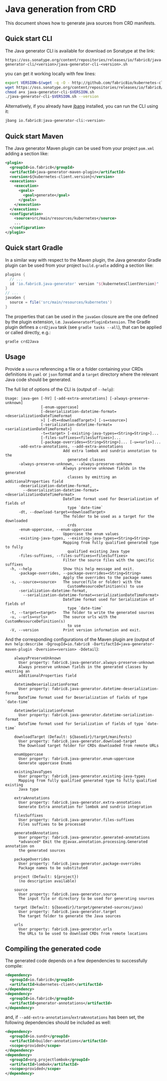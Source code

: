 # Java generation from CRD

This document shows how to generate java sources from CRD manifests.

## Quick start CLI

The Java generator CLI is available for download on Sonatype at the link:

```
https://oss.sonatype.org/content/repositories/releases/io/fabric8/java-generator-cli/<version>/java-generator-cli-<version>.sh
```

you can get it working locally with few lines:

```bash
export VERSION=$(wget -q -O - http://github.com/fabric8io/kubernetes-client/releases/latest --header "Accept: application/json" | jq -r '.tag_name' | cut -c 2-)
wget https://oss.sonatype.org/content/repositories/releases/io/fabric8/java-generator-cli/$VERSION/java-generator-cli-$VERSION.sh
chmod a+x java-generator-cli-$VERSION.sh
./java-generator-cli-$VERSION.sh --version
```

Alternatively, if you already have [jbang](https://www.jbang.dev/) installed, you can run the CLI using it:

```bash
jbang io.fabric8:java-generator-cli:<version>
```

## Quick start Maven

The Java generator Maven plugin can be used from your project `pom.xml` adding a section like:

```xml
<plugin>
  <groupId>io.fabric8</groupId>
  <artifactId>java-generator-maven-plugin</artifactId>
  <version>${kubernetes-client.version}</version>
  <executions>
    <execution>
      <goals>
        <goal>generate</goal>
      </goals>
    </execution>
  </executions>
  <configuration>
    <source>src/main/resources/kubernetes</source>
    ...
  </configuration>
</plugin>
```

## Quick start Gradle

In a similar way with respect to the Maven plugin, the Java generator Gradle plugin can be used from your project 
`build.gradle` adding a section like:

```groovy
plugins {
  // ...
  id 'io.fabric8.java-generator' version "${kubernetesClientVersion}"
}
// ...
javaGen {
  source = file('src/main/resources/kubernetes')
}
```

The properties that can be used in the `javaGen` closure are the one defined by the plugin extension, i.e.
`JavaGeneratorPluginExtension`.
The Gradle plugin defines a `crd2java` task (see `gradle tasks --all`), that can be applied or called directly, e.g.:

```shell
gradle crd2Java 
```

## Usage

Provide a `source` referencing a file or a folder containing your CRDs definitions in `yaml` or `json` format and a `target` directory where the relevant Java code should be generated.

The full list of options of the CLI is (output of `--help`):

```
Usage: java-gen [-hV] [-add-extra-annotations] [-always-preserve-unknown]
                [-enum-uppercase]
                [-deserialization-datetime-format=<deserializationDateTimeFormat
                >] [-dt=<downloadTarget>] [-s=<source>]
                [-serialization-datetime-format=<serializationDateTimeFormat>]
                -t=<target> [-existing-java-types=<String=String>]...
                [-files-suffixes=<filesSuffixes>]...
                [-package-overrides=<String=String>]... [-u=<urls>]...
      -add-extra-annotations, --add-extra-annotations
                          Add extra lombok and sundrio annotation to the
                            generated classes
      -always-preserve-unknown, --always-preserve-unknown
                          Always preserve unknown fields in the generated
                            classes by emitting an additionalProperties field
      -deserialization-datetime-format, 
        --deserialization-datetime-format=<deserializationDateTimeFormat>
                          DateTime format used for Deserialization of fields of
                            type `date-time`
      -dt, --download-target=<downloadTarget>
                          The folder to be used as a target for the downloaded
                            crds
      -enum-uppercase, --enum-uppercase
                          Uppercase the enum values
      -existing-java-types, --existing-java-types=<String=String>
                          Mapping from fully qualified generated type to fully
                            qualified existing Java type
      -files-suffixes, --files-suffixes=<filesSuffixes>
                          Filter the source files with the specific suffixes
  -h, --help              Show this help message and exit.
      -package-overrides, --package-overrides=<String=String>
                          Apply the overrides to the package names
  -s, --source=<source>   The source(file or folder) with the
                            CustomResourceDefinition(s) to use
      -serialization-datetime-format, 
        --serialization-datetime-format=<serializationDateTimeFormat>
                          DateTime format used for Serialization of fields of
                            type `date-time`
  -t, --target=<target>   The folder to write the generated sources
  -u, --urls=<urls>       The source urls with the CustomResourceDefinition(s)
                            to use
  -V, --version           Print version information and exit.
```

And the corresponding configurations of the Maven plugin are (output of `mvn help:describe -DgroupId=io.fabric8 -DartifactId=java-generator-maven-plugin -Dversion=<version> -Ddetail`):

```
    alwaysPreserveUnknown
      User property: fabric8.java-generator.always-preserve-unknown
      Always preserve unknown fields in the generated classes by emitting an
      additionalProperties field

    datetimeDeserializationFormat
      User property: fabric8.java-generator.datetime-deserialization-format
      DateTime format used for Deserialization of fields of type `date-time`

    datetimeSerializationFormat
      User property: fabric8.java-generator.datetime-serialization-format
      DateTime format used for Serialization of fields of type `date-time`

    downloadTarget (Default: ${basedir}/target/manifests)
      User property: fabric8.java-generator.download-target
      The Download target folder for CRDs downloaded from remote URLs

    enumUppercase
      User property: fabric8.java-generator.enum-uppercase
      Generate uppercase Enums

    existingJavaTypes
      User property: fabric8.java-generator.existing-java-types
      Mapping from fully qualified generated type to fully qualified existing
      Java type

    extraAnnotations
      User property: fabric8.java-generator.extra-annotations
      Generate Extra annotation for lombok and sundrio integration

    filesSuffixes
      User property: fabric8.java-generator.files-suffixes
      Files suffixes to be processed

    generatedAnnotations
      User property: fabric8.java-generator.generated-annotations
      *advanced* Emit the @javax.annotation.processing.Generated annotation on
      the generated sources

    packageOverrides
      User property: fabric8.java-generator.package-overrides
      Package names to be substituted

    project (Default: ${project})
      (no description available)

    source
      User property: fabric8.java-generator.source
      The input file or directory to be used for generating sources

    target (Default: ${basedir}/target/generated-sources/java)
      User property: fabric8.java-generator.target
      The target folder to generate the Java sources

    urls
      User property: fabric8.java-generator.urls
      The URLs to be used to download CRDs from remote locations
```

## Compiling the generated code

The generated code depends on a few dependencies to successfully compile:

```xml
<dependency>
  <groupId>io.fabric8</groupId>
  <artifactId>kubernetes-client</artifactId>
</dependency>
<dependency>
  <groupId>io.fabric8</groupId>
  <artifactId>generator-annotations</artifactId>
</dependency>
```

and, if `--add-extra-annotations`/`extraAnnotations` has been set, the following dependencies should be included as well:
```xml
<dependency> 
  <groupId>io.sundr</groupId> 
  <artifactId>builder-annotations</artifactId> 
  <scope>provided</scope> 
</dependency> 
<dependency> 
  <groupId>org.projectlombok</groupId> 
  <artifactId>lombok</artifactId> 
  <scope>provided</scope> 
</dependency>
```
